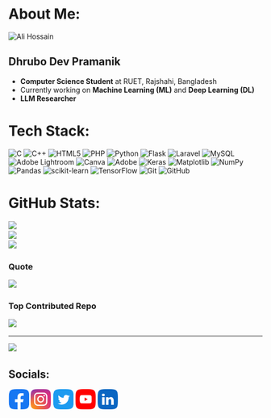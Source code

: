 # About Me:

<img src='https://scontent.fdac181-1.fna.fbcdn.net/v/t39.30808-6/486484159_1184439203341798_5359626456431042425_n.jpg?_nc_cat=101&ccb=1-7&_nc_sid=cc71e4&_nc_eui2=AeGMnK4AP3oAcu_Na4QyNmh0NMQ6tUg3tUs0xDq1SDe1S3DZXQhxNaxrcoP6eVFd1qRfDr1Mp4QFU-I5im8imDyt&_nc_ohc=VCJwKiPrBJQQ7kNvwH5FS7N&_nc_oc=Adm4efRnUywn1FqLjQXq7T6m5-ohgPbJONLmMPcd9XM6dlmYlO9TM1Hut0IXZBZJDL8&_nc_zt=23&_nc_ht=scontent.fdac181-1.fna&_nc_gid=s-eVopj8lvgYGxFMwXYOVg&oh=00_AfYulOQJjqNH28VtLznSjKiKyAbNckDMYA2HH09NzhbGtg&oe=68BFDD84' alt='Ali Hossain'>

## Dhrubo Dev Pramanik
- **Computer Science Student** at RUET, Rajshahi, Bangladesh
- Currently working on **Machine Learning (ML)** and **Deep Learning (DL)**
- **LLM Researcher**




#  Tech Stack:
![C](https://img.shields.io/badge/c-%232D2A29.svg?style=for-the-badge&logo=c&logoColor=white)
![C++](https://img.shields.io/badge/c++-%232D2A29.svg?style=for-the-badge&logo=c%2B%2B&logoColor=white)
![HTML5](https://img.shields.io/badge/html5-%232D2A29.svg?style=for-the-badge&logo=html5&logoColor=white)
![PHP](https://img.shields.io/badge/php-%232D2A29.svg?style=for-the-badge&logo=php&logoColor=white)
![Python](https://img.shields.io/badge/python-%232D2A29.svg?style=for-the-badge&logo=python&logoColor=ffdd54)
![Flask](https://img.shields.io/badge/flask-%232D2A29.svg?style=for-the-badge&logo=flask&logoColor=white)
![Laravel](https://img.shields.io/badge/laravel-%232D2A29.svg?style=for-the-badge&logo=laravel&logoColor=white)
![MySQL](https://img.shields.io/badge/mysql-%232D2A29.svg?style=for-the-badge&logo=mysql&logoColor=white)
![Adobe Lightroom](https://img.shields.io/badge/Adobe%20Lightroom-%232D2A29.svg?style=for-the-badge&logo=Adobe%20Lightroom&logoColor=white)
![Canva](https://img.shields.io/badge/Canva-%232D2A29.svg?style=for-the-badge&logo=Canva&logoColor=white)
![Adobe](https://img.shields.io/badge/adobe-%232D2A29.svg?style=for-the-badge&logo=adobe&logoColor=white)
![Keras](https://img.shields.io/badge/Keras-%232D2A29.svg?style=for-the-badge&logo=Keras&logoColor=white)
![Matplotlib](https://img.shields.io/badge/Matplotlib-%232D2A29.svg?style=for-the-badge&logo=Matplotlib&logoColor=black)
![NumPy](https://img.shields.io/badge/numpy-%232D2A29.svg?style=for-the-badge&logo=numpy&logoColor=white)
![Pandas](https://img.shields.io/badge/pandas-%232D2A29.svg?style=for-the-badge&logo=pandas&logoColor=white)
![scikit-learn](https://img.shields.io/badge/scikit--learn-%232D2A29.svg?style=for-the-badge&logo=scikit-learn&logoColor=white)
![TensorFlow](https://img.shields.io/badge/TensorFlow-%232D2A29.svg?style=for-the-badge&logo=TensorFlow&logoColor=white)
![Git](https://img.shields.io/badge/git-%232D2A29.svg?style=for-the-badge&logo=git&logoColor=white)
![GitHub](https://img.shields.io/badge/github-%232D2A29.svg?style=for-the-badge&logo=github&logoColor=white)

#  GitHub Stats:
![](https://github-readme-stats.vercel.app/api?username=DhruboDevPramanik&theme=transparent&hide_border=false&include_all_commits=true&count_private=false)<br/>
![](https://nirzak-streak-stats.vercel.app/?user=DhruboDevPramanik&theme=transparent&hide_border=false)<br/>
![](https://github-readme-stats.vercel.app/api/top-langs/?username=DhruboDevPramanik&theme=transparent&hide_border=false&include_all_commits=true&count_private=false&layout=compact)

###   Quote
![](https://quotes-github-readme.vercel.app/api?type=horizontal&theme=radical)

###  Top Contributed Repo
![](https://github-contributor-stats.vercel.app/api?username=DhruboDevPramanik&limit=5&theme=dark&combine_all_yearly_contributions=true)

---
[![](https://visitcount.itsvg.in/api?id=DhruboDevPramanik&icon=0&color=0)](https://visitcount.itsvg.in)

##  Socials:

<!-- Proudly created with GPRM ( https://gprm.itsvg.in ) -->
[<img src='https://github.com/shovoalways/shovoalways/blob/main/img/facebook.png?raw=true' alt='facebook' height='40'>](https://www.facebook.com/dhrubodev.pramanik.1)  [<img src='https://github.com/shovoalways/shovoalways/blob/main/img/instagram.png?raw=true' alt='instagram' height='40'>](https://www.instagram.com/drubo_dev_pramanik)  [<img src='https://github.com/shovoalways/shovoalways/blob/main/img/twitter.png?raw=true' alt='twitter' height='40'>](https://x.com/DhruboDevPk)  [<img src='https://github.com/shovoalways/shovoalways/blob/main/img/youtube.png?raw=true' alt='YouTube' height='40'>](https://www.youtube.com/@DhruboDevPramanik)  [<img src='https://github.com/shovoalways/shovoalways/blob/main/img/linkedin.png?raw=true' alt='linkedin' height='40'>](https://www.linkedin.com/in/drubo-dev-pramanik)  
